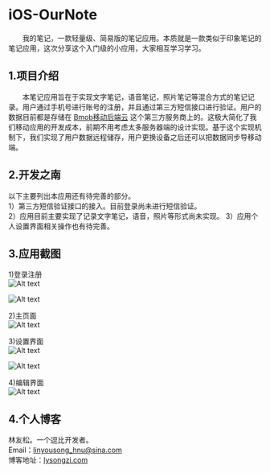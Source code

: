 # iOS-OurNote
&emsp;&emsp;我的笔记，一款轻量级、简易版的笔记应用。本质就是一款类似于印象笔记的笔记应用，这次分享这个入门级的小应用，大家相互学习学习。

## 1.项目介绍  
&emsp;&emsp;本笔记应用旨在于实现文字笔记，语音笔记，照片笔记等混合方式的笔记记录。用户通过手机号进行账号的注册，并且通过第三方短信接口进行验证。用户的数据目前都是存储在 [Bmob移动后端云](http://www.bmob.cn/) 这个第三方服务商上的。这极大简化了我们移动应用的开发成本，前期不用考虑太多服务器端的设计实现。基于这个实现机制下，我们实现了用户数据远程储存，用户更换设备之后还可以把数据同步导移动端。

## 2.开发之南
以下主要列出本应用还有待完善的部分。  
1）第三方短信验证接口的接入。目前登录尚未进行短信验证。   
2）应用目前主要实现了记录文字笔记，语音，照片等形式尚未实现。
3）应用个人设置界面相关操作也有待完善。  

## 3.应用截图
1)登录注册     
![Alt text](https://github.com/lysongzi/iOS-OurNote/raw/master/Screenshots/SignIn.png)  

![Alt text](https://github.com/lysongzi/iOS-OurNote/raw/master/Screenshots/SignOut.png)

2)主页面  
![Alt text](https://github.com/lysongzi/iOS-OurNote/raw/master/Screenshots/Index.png)

3)设置界面     
![Alt text](https://github.com/lysongzi/iOS-OurNote/raw/master/Screenshots/Settings.png)
   
![Alt text](https://github.com/lysongzi/iOS-OurNote/raw/master/Screenshots/Photo.png)
   
4)编辑界面  
![Alt text](https://github.com/lysongzi/iOS-OurNote/raw/master/Screenshots/Edit.png)

## 4.个人博客
林友松。一个逗比开发者。  
Email：linyousong_hnu@sina.com  
博客地址：[lysongzi.com](lysongzi.com)
